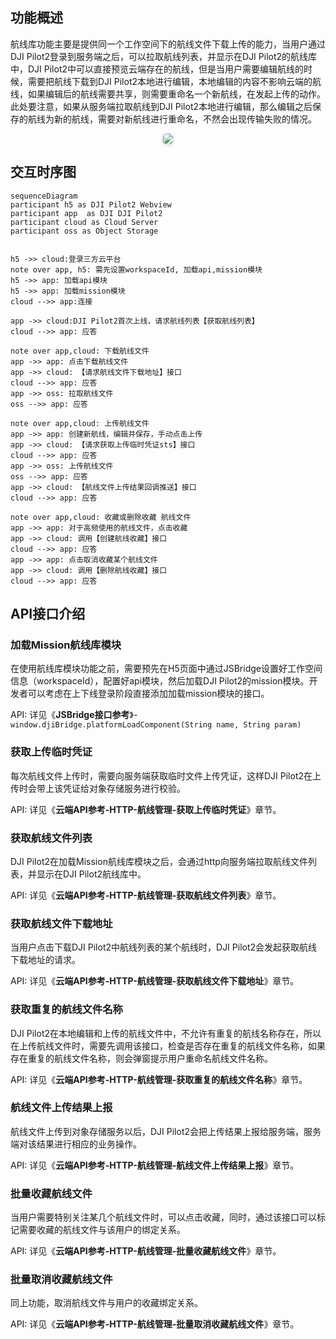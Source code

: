 
## 功能概述

航线库功能主要是提供同一个工作空间下的航线文件下载上传的能力，当用户通过DJI Pilot2登录到服务端之后，可以拉取航线列表，并显示在DJI Pilot2的航线库中，DJI Pilot2中可以直接预览云端存在的航线，但是当用户需要编辑航线的时候，需要把航线下载到DJI Pilot2本地进行编辑，本地编辑的内容不影响云端的航线，如果编辑后的航线需要共享，则需要重命名一个新航线，在发起上传的动作。此处要注意，如果从服务端拉取航线到DJI Pilot2本地进行编辑，那么编辑之后保存的航线为新的航线，需要对新航线进行重命名，不然会出现传输失败的情况。

<center>    <img style="border-radius: 0.3125em;    box-shadow: 0 2px 4px 0 rgba(34,36,38,.12),0 2px 10px 0 rgba(34,36,38,.08);"     src="https://terra-1-g.djicdn.com/84f990b0bbd145e6a3930de0c55d3b2b/admin/doc/ba31cd11-5a7c-4a03-8384-40cc80d66226.png">    <br>     </center>

## 交互时序图

```mermaid
sequenceDiagram
participant h5 as DJI Pilot2 Webview
participant app  as DJI DJI Pilot2
participant cloud as Cloud Server
participant oss as Object Storage


h5 ->> cloud:登录三方云平台
note over app, h5: 需先设置workspaceId, 加载api,mission模块 
h5 ->> app: 加载api模块 
h5 ->> app: 加载mission模块
cloud -->> app:连接

app ->> cloud:DJI Pilot2首次上线，请求航线列表【获取航线列表】
cloud -->> app: 应答

note over app,cloud: 下载航线文件
app ->> app: 点击下载航线文件
app ->> cloud: 【请求航线文件下载地址】接口
cloud -->> app: 应答
app ->> oss: 拉取航线文件
oss -->> app: 应答

note over app,cloud: 上传航线文件
app ->> app: 创建新航线，编辑并保存，手动点击上传
app ->> cloud: 【请求获取上传临时凭证sts】接口
cloud -->> app: 应答
app ->> oss: 上传航线文件
oss -->> app: 应答
app ->> cloud: 【航线文件上传结果回调推送】接口
cloud -->> app: 应答

note over app,cloud: 收藏或删除收藏 航线文件
app ->> app: 对于高频使用的航线文件，点击收藏
app ->> cloud: 调用【创建航线收藏】接口
cloud -->> app: 应答
app ->> app: 点击取消收藏某个航线文件
app ->> cloud: 调用【删除航线收藏】接口
cloud -->> app: 应答

```



## API接口介绍

### 加载Mission航线库模块

在使用航线库模块功能之前，需要预先在H5页面中通过JSBridge设置好工作空间信息（workspaceId），配置好api模块，然后加载DJI Pilot2的mission模块。开发者可以考虑在上下线登录阶段直接添加加载mission模块的接口。

API: 详见《**JSBridge接口参考**》-`window.djiBridge.platformLoadComponent(String name, String param)`

### 获取上传临时凭证

每次航线文件上传时，需要向服务端获取临时文件上传凭证，这样DJI Pilot2在上传时会带上该凭证给对象存储服务进行校验。

API: 详见《**云端API参考-HTTP-航线管理-获取上传临时凭证**》章节。

### 获取航线文件列表

DJI Pilot2在加载Mission航线库模块之后，会通过http向服务端拉取航线文件列表，并显示在DJI Pilot2航线库中。

API: 详见《**云端API参考-HTTP-航线管理-获取航线文件列表**》章节。

### 获取航线文件下载地址

当用户点击下载DJI Pilot2中航线列表的某个航线时，DJI Pilot2会发起获取航线下载地址的请求。

API: 详见《**云端API参考-HTTP-航线管理-获取航线文件下载地址**》章节。

### 获取重复的航线文件名称

DJI Pilot2在本地编辑和上传的航线文件中，不允许有重复的航线名称存在，所以在上传航线文件时，需要先调用该接口，检查是否存在重复的航线文件名称，如果存在重复的航线文件名称，则会弹窗提示用户重命名航线文件名称。

API: 详见《**云端API参考-HTTP-航线管理-获取重复的航线文件名称**》章节。

### 航线文件上传结果上报

航线文件上传到对象存储服务以后，DJI Pilot2会把上传结果上报给服务端，服务端对该结果进行相应的业务操作。

API: 详见《**云端API参考-HTTP-航线管理-航线文件上传结果上报**》章节。

### 批量收藏航线文件

当用户需要特别关注某几个航线文件时，可以点击收藏，同时，通过该接口可以标记需要收藏的航线文件与该用户的绑定关系。

API: 详见《**云端API参考-HTTP-航线管理-批量收藏航线文件**》章节。

### 批量取消收藏航线文件

同上功能，取消航线文件与用户的收藏绑定关系。

API: 详见《**云端API参考-HTTP-航线管理-批量取消收藏航线文件**》章节。

